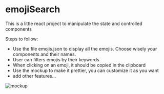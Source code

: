 # emojiSearch
This is a little react project to manipulate the state and controlled components

Steps to follow: 

* Use the file emojis.json to display all the emojis. Choose wisely your components and their names.
* User can filters emojis by their keywords
* When clicking on an emoji, it should be copied in the clipboard
* Use the mockup to make it prettier, you can customize it as you want
* add other features...

![mockup](https://github.com/becodeorg/BXL-Johnson-09-main-repo/blob/main/3.The-Mountain/Frontend/1.React-basics/emojiSearch/emojiSearch.png)
